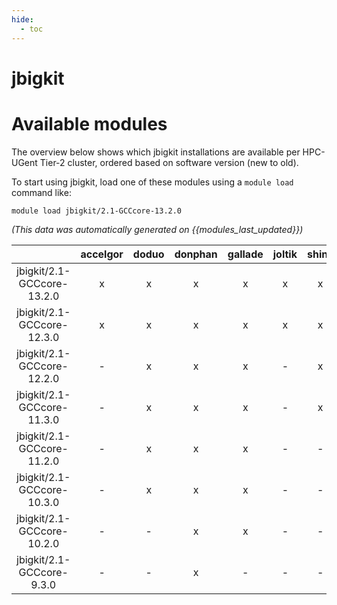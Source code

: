 ```yaml
---
hide:
  - toc
---
```


jbigkit
=======

# Available modules


The overview below shows which jbigkit installations are available per HPC-UGent Tier-2 cluster, ordered based on software version (new to old).

To start using jbigkit, load one of these modules using a `module load` command like:

```shell
module load jbigkit/2.1-GCCcore-13.2.0
```

*(This data was automatically generated on {{modules_last_updated}})*  

| |accelgor|doduo|donphan|gallade|joltik|shinx|skitty|
| :---: | :---: | :---: | :---: | :---: | :---: | :---: | :---: |
|jbigkit/2.1-GCCcore-13.2.0|x|x|x|x|x|x|x|
|jbigkit/2.1-GCCcore-12.3.0|x|x|x|x|x|x|x|
|jbigkit/2.1-GCCcore-12.2.0|-|x|x|x|-|x|-|
|jbigkit/2.1-GCCcore-11.3.0|-|x|x|x|-|x|-|
|jbigkit/2.1-GCCcore-11.2.0|-|x|x|x|-|-|-|
|jbigkit/2.1-GCCcore-10.3.0|-|x|x|x|-|-|-|
|jbigkit/2.1-GCCcore-10.2.0|-|-|x|x|-|-|-|
|jbigkit/2.1-GCCcore-9.3.0|-|-|x|-|-|-|-|
